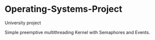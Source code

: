 # Operating-Systems-Project
University project

Simple preemptive multithreading Kernel with Semaphores and Events.
